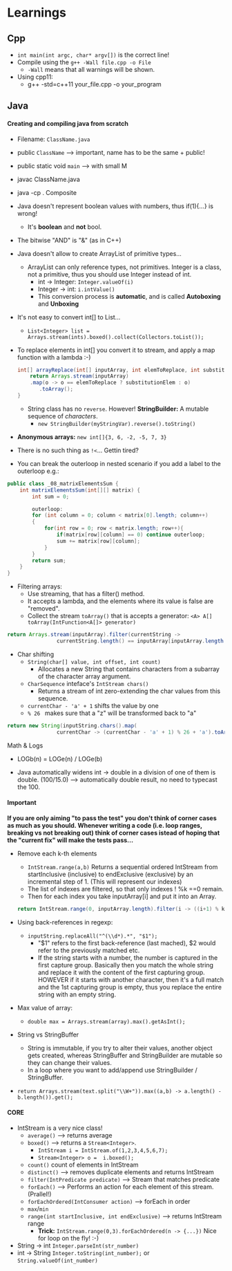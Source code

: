 # Learnings

## Cpp
- `int main(int argc, char* argv[])` is the correct line!
- Compile using the `g++ -Wall file.cpp -o File`
  - `-Wall` means that all warnings will be shown.
- Using cpp11:
  - g++ -std=c++11 your_file.cpp -o your_program

## Java
#### Creating and compiling java from scratch
- Filename: `ClassName.java`
- public `ClassName` --> important, name has to be the same + public!
- public static void `main` --> with small M
- javac ClassName.java
- java -cp . Composite


- Java doesn't represent boolean values with numbers, thus if(1){...} is wrong!
  - It's **boolean** and **not** bool.
- The bitwise "AND" is "&" (as in C++)
- Java doesn't allow to create ArrayList<E> of primitive types...
  - ArrayList can only reference types, not primitives. Integer is a class, not a primitive, thus you should use Integer instead of int.
    - int -> Integer: `Integer.valueOf(i)`
    - Integer -> int: `i.intValue()`
    - This conversion process is **automatic**, and is called **Autoboxing** and **Unboxing**
- It's not easy to convert int[] to List<Integer>...
  - `List<Integer> list = Arrays.stream(ints).boxed().collect(Collectors.toList());`
- To replace elements in int[] you convert it to stream, and apply a map function with a lambda :-)

  ```java
  int[] arrayReplace(int[] inputArray, int elemToReplace, int substitutionElem) {
      return Arrays.stream(inputArray)
      .map(o -> o == elemToReplace ? substitutionElem : o)
         .toArray();
  }
  ```

  - String class has no `reverse`. However! **StringBuilder:** A mutable sequence of *characters*.
    - `new StringBuilder(myStringVar).reverse().toString()`

- **Anonymous arrays:** `new int[]{3, 6, -2, -5, 7, 3}`
- There is no such thing as `!<`... Gettin tired?
- You can break the outerloop in nested scenario if you add a label to the outerloop e.g.:

```java
public class _08_matrixElementsSum {
    int matrixElementsSum(int[][] matrix) {
        int sum = 0;

        outerloop:
        for (int column = 0; column < matrix[0].length; column++)
        {
            for(int row = 0; row < matrix.length; row++){
                if(matrix[row][column] == 0) continue outerloop;
                sum += matrix[row][column];
            }
        }
        return sum;
    }
}
```

- Filtering arrays:
  - Use streaming, that has a filter() method.
  - It accepts a lambda, and the elements where its value is false are "removed".
  - Collect the stream `toArray()` that is accepts a generator: `<A> A[] toArray(IntFunction<A[]> generator)`
```java
return Arrays.stream(inputArray).filter(currentString ->
                currentString.length() == inputArray[inputArray.length - 1].length()).toArray(String[]::new);
```

- Char shifting
  - `String(char[] value, int offset, int count)`
    - Allocates a new String that contains characters from a subarray of the character array argument.
  - `CharSequence` inteface's `IntStream chars()`
    - Returns a stream of int zero-extending the char values from this sequence.
  - `currentChar - 'a' + 1` shifts the value by one
  - `% 26 ` makes sure that a "z" will be transformed back to "a"
```java
return new String(inputString.chars().map(
                currentChar -> (currentChar - 'a' + 1) % 26 + 'a').toArray(), 0, inputString.length());
```

Math & Logs
- LOGb(n) = LOGe(n) / LOGe(b)

- Java automatically widens int -> double in a division of one of them is double. (100/15.0) --> automatically double result, no need to typecast the 100.

#### Important
**If you are only aiming "to pass the test" you don't think of corner cases as much as you should. Whenever writing a code (i.e. loop ranges, breaking vs not breaking out) think of corner cases istead of hoping that the "current fix" will make the tests pass...**


- Remove each k-th elements
  - `IntStream.range(a,b)` Returns a sequential ordered IntStream from startInclusive (inclusive) to endExclusive (exclusive) by an incremental step of 1. (This will represent our indexes)
  - The list of indexes are filtered, so that only indexes ! %k ==0 remain.
  - Then for each index you take inputArray[i] and put it into an Array.

  ```java
  return IntStream.range(0, inputArray.length).filter(i -> ((i+1) % k) != 0).map(i -> inputArray[i]).toArray();
  ```

- Using back-references in regexp:
  - `inputString.replaceAll("^(\\d*).*", "$1");`
    - "$1" refers to the first back-reference (last mached), $2 would refer to the previously matched etc.
    - If the string starts with a number, the number is captured in the first capture group. Basically then you match the whole string and replace it with the content of the first capturing group. HOWEVER if it starts with another character, then it's a full match and the 1st capturing group is empty, thus you replace the entire string with an empty string.

- Max value of array:
  - `double max = Arrays.stream(array).max().getAsInt();`

- String vs StringBuffer
  - String is immutable, if you try to alter their values, another object gets created, whereas StringBuffer and StringBuilder are mutable so they can change their values.
  - In a loop where you want to add/append use StringBuilder / StringBuffer.

 - `return Arrays.stream(text.split("\\W+")).max((a,b) -> a.length() - b.length()).get();`


#### CORE
- IntStream is a very nice class!
  - `average()` --> returns average
  - `boxed()` --> returns a `Stream<Integer>`.
    - `IntStream i = IntStream.of(1,2,3,4,5,6,7);`
    - `Stream<Integer> o =  i.boxed();`
  - `count()` count of elements in IntStream
  - `distinct()` --> removes duplicate elements and returns IntStream
  - `filter(IntPredicate predicate)` --> Stream that matches predicate
  - `forEach()` --> Performs an action for each element of this stream. (Prallel!)
  - `forEachOrdered(IntConsumer action)` --> forEach in order
  - `max`/`min`
  - `range(int startInclusive, int endExclusive)` --> returns IntStream range
    - **Trick:** `IntStream.range(0,3).forEachOrdered(n -> {...})` Nice for loop on the fly! :-)
- String -> int `Integer.parseInt(str_number)`
- int -> String `Integer.toString(int_number);` or `String.valueOf(int_number)`
